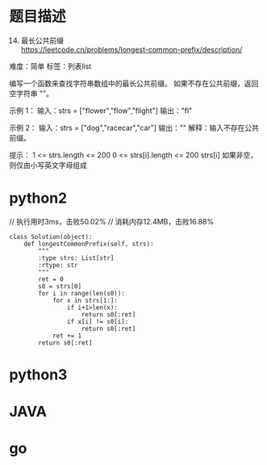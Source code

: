 # 题目描述

14. 最长公共前缀  
https://leetcode.cn/problems/longest-common-prefix/description/  

难度：简单
标签：列表list

编写一个函数来查找字符串数组中的最长公共前缀。
如果不存在公共前缀，返回空字符串 ""。

示例 1：
输入：strs = ["flower","flow","flight"]
输出："fl"

示例 2：
输入：strs = ["dog","racecar","car"]
输出：""
解释：输入不存在公共前缀。

提示：
1 <= strs.length <= 200
0 <= strs[i].length <= 200
strs[i] 如果非空，则仅由小写英文字母组成

# python2
// 执行用时3ms，击败50.02%
// 消耗内存12.4MB，击败16.88%
```
class Solution(object):
    def longestCommonPrefix(self, strs):
        """
        :type strs: List[str]
        :rtype: str
        """
        ret = 0
        s0 = strs[0]
        for i in range(len(s0)):
            for x in strs[1:]:
                if i+1>len(x):
                    return s0[:ret]
                if x[i] != s0[i]:
                    return s0[:ret]
            ret += 1
        return s0[:ret]
```

# python3 

# JAVA

# go

